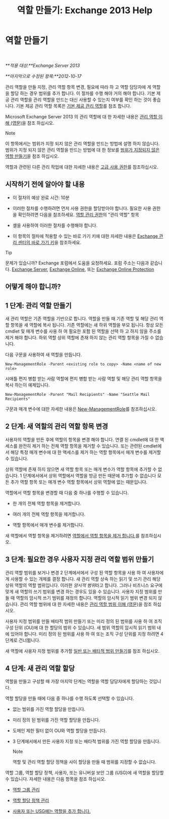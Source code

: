 ﻿---
title: '역할 만들기: Exchange 2013 Help'
TOCTitle: 역할 만들기
ms:assetid: e614ad8f-5946-4135-b130-89ea626afcd4
ms:mtpsurl: https://technet.microsoft.com/ko-kr/library/Dd351214(v=EXCHG.150)
ms:contentKeyID: 50484413
ms.date: 05/22/2018
mtps_version: v=EXCHG.150
ms.translationtype: MT
---

# 역할 만들기

 

_**적용 대상:**Exchange Server 2013_

_**마지막으로 수정된 항목:**2012-10-17_

관리 역할을 만들 지정, 관리 역할 항목 변경, 필요에 따라 하 고 역할 담당자에 게 역할을 할당 하는 경우 범위를 추가 합니다. 이 절차를 수행 해야 거의 해야 합니다. 기본 제공 관리 역할을 관리 역할을 만드는 대신 사용할 수 있는지 여부를 확인 하는 것이 좋습니다. 기본 제공 관리 역할 목록은 [기본 제공 관리 역할](built-in-management-roles-exchange-2013-help.md)를 참조 합니다.

Microsoft Exchange Server 2013 의 관리 역할에 대 한 자세한 내용은 [관리 역할 이해 (영문)](understanding-management-roles-exchange-2013-help.md)을 참조 하십시오.


> [!NOTE]
> 이 항목에서는 범위가 지정 되지 않은 관리 역할을 만드는 방법에 설명 하지 않습니다. 범위가 지정 되지 않은 관리 역할을 만드는 방법에 대 한 정보를 <A href="create-an-unscoped-role-exchange-2013-help.md">범위가 지정되지 않은 역할 만들기</A>을 참조 하십시오.



역할과 관련된 다른 관리 작업에 대한 자세한 내용은 [고급 사용 권한](advanced-permissions-exchange-2013-help.md)를 참조하십시오.

## 시작하기 전에 알아야 할 내용

  - 이 절차의 예상 완료 시간: 10분

  - 이러한 절차를 수행하려면 먼저 사용 권한을 할당받아야 합니다. 필요한 사용 권한을 확인하려면 다음을 참조하세요. [역할 관리 권한](role-management-permissions-exchange-2013-help.md)의 "관리 역할" 항목

  - 셸을 사용하여 이러한 절차를 수행해야 합니다.

  - 이 항목의 절차에 적용할 수 있는 바로 가기 키에 대한 자세한 내용은 [Exchange 관리 센터의 바로 가기 키](keyboard-shortcuts-in-the-exchange-admin-center-exchange-online-protection-help.md)을 참조하세요.


> [!TIP]
> 문제가 있습니까? Exchange 포럼에서 도움을 요청하세요. 포럼 주소는 다음과 같습니다. <A href="https://go.microsoft.com/fwlink/p/?linkid=60612">Exchange Server</A>, <A href="https://go.microsoft.com/fwlink/p/?linkid=267542">Exchange Online</A>, 또는 <A href="https://go.microsoft.com/fwlink/p/?linkid=285351">Exchange Online Protection</A>



## 어떻게 해야 합니까?

## 1 단계: 관리 역할 만들기

새 관리 역할은 기존 역할을 기반으로 합니다. 역할을 만들 때 기존 역할 및 해당 관리 역할 항목을 새 역할에 복사 됩니다. 기존 역할에는 새 하위 역할을 부모 됩니다. 항상 모든 cmdlet 및 매개 변수를 사용 하 여 필요한 포함 된 역할을 선택 하 고 하지 않을 주소를 제거 해야 합니다. 하위 역할 상위 역할에 존재 하지 않는 관리 역할 항목을 가질 수 없습니다.

다음 구문을 사용하여 새 역할을 만듭니다.

    New-ManagementRole -Parent <existing role to copy> -Name <name of new role>

시애틀 편지 병합 받는 사람 역할에 편지 병합 받는 사람 역할 및 해당 관리 역할 항목을 복사 하는이 예제입니다.

    New-ManagementRole -Parent "Mail Recipients" -Name "Seattle Mail Recipients"

구문과 매개 변수에 대한 자세한 내용은 [New-ManagementRole](https://technet.microsoft.com/ko-kr/library/dd298073\(v=exchg.150\))를 참조하십시오.

## 2 단계: 새 역할의 관리 역할 항목 변경

사용자의 역할을 만든 후에 역할의 항목을 변경 해야 합니다. 연결 된 cmdlet에 대 한 액세스를 완전히 제거 하는 전체 역할 항목을 제거할 수 있습니다. 또는 관련된 cmdlet에서 해당 특정 매개 변수에 대 한 액세스를 제거 하는 역할 항목에서 매개 변수를 제거할 수 있습니다.

상위 역할에 존재 하지 않으면 새 역할 항목 또는 매개 변수가 역할 항목에 추가할 수 없습니다. 1 단계에서에서 상위 역할에서 역할을 방금 만든 때문에 추가할 수 없습니다 모든 추가 역할 항목 또는 매개 변수 역할 항목에서 상위 역할에 없는 때문입니다.

역할에서 역할 항목을 변경할 때 다음 중 하나를 수행할 수 있습니다.

  - 한 개의 전체 역할 항목을 제거합니다.

  - 여러 개의 전체 역할 항목을 제거합니다.

  - 역할 항목에서 매개 변수를 제거합니다.

새 역할에서 역할 항목을 제거하려면 [역할에서 역할 항목을 제거 합니다.](remove-a-role-entry-from-a-role-exchange-2013-help.md)를 참조하십시오.

## 3 단계: 필요한 경우 사용자 지정 관리 역할 범위 만들기

관리 역할 범위를 보거나 변경 2 단계에서에서 구성 된 역할 항목을 사용 하 여 사용자에 게 사용할 수 있는 개체를 결정 합니다. 새 관리 역할 상속 하는 읽기 및 쓰기 관리 해당 상위 역할의 역할 범위입니다. 이러한 *암시적 범위*라고 합니다. 그러나 비즈니스 요구에 맞게 새 역할의 쓰기 범위를 변경 하는 경우도 있을 수 있습니다. 사용자 지정 범위를 만들 때 역할의 암시적 쓰기 범위를 재정의 합니다. 역할의 암시적 읽기 범위 변경 되지 않습니다. 관리 역할 범위에 대 한 자세한 내용은 [관리 역할 범위 이해 (영문)](understanding-management-role-scopes-exchange-2013-help.md)을 참조 하십시오.

사용자 지정 범위를 만들 배타적 범위 만들기 또는 미리 정의 된 범위를 사용 하 여 조직 구성 단위 (OU)에 대 한 할당의 범위 수 있습니다. 새 범위 역할의 암시적 읽기 범위 내에 있어야 합니다. 미리 정의 된 범위를 사용 하 여 또는 조직 구성 단위를 지정 하려면 4 단계로 건너뜁니다.

새 역할에 사용자 지정 범위를 추가할 [일반 또는 배타적 범위 만들기](create-a-regular-or-exclusive-scope-exchange-2013-help.md)를 참조 하십시오.

## 4 단계: 새 관리 역할 할당

역할을 만들고 구성할 때 가장 마지막 단계는 역할을 역할 담당자에게 할당하는 것입니다.

역할 할당을 만들 때에 다음 중 하나를 수행 하도록 선택할 수 있습니다.

  - 없는 범위를 가진 역할 할당을 만듭니다.

  - 미리 정의 된 범위를 가진 역할 할당을 만듭니다.

  - 도메인 제한 필터 없이 OU와 역할 할당을 만듭니다.

  - 3 단계에서에서 만든 사용자 지정 또는 배타적 범위를 가진 역할 할당을 만듭니다.
    

    > [!NOTE]
    > 역할 및 관리 역할 할당 정책을 사이 할당을 만들 때 범위를 지정할 수 없습니다.



역할 그룹, 역할 할당 정책, 사용자, 또는 유니버설 보안 그룹 (USG)에 새 역할을 할당할 수 있습니다. 자세한 내용은 다음 항목을 참조 하십시오.

  - [역할 그룹 관리](manage-role-groups-exchange-2013-help.md)

  - [역할 할당 정책 관리](manage-role-assignment-policies-exchange-2013-help.md)

  - [사용자 또는 USG에는 역할을 추가 합니다.](add-a-role-to-a-user-or-usg-exchange-2013-help.md)

